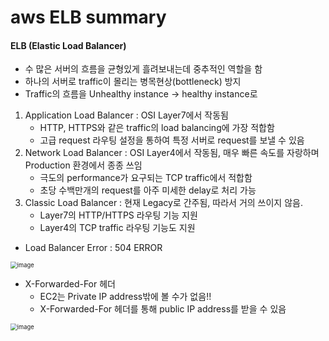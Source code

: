 # aws ELB summary



#### ELB (Elastic Load Balancer)

- 수 많은 서버의 흐름을 균형있게 흘려보내는데 중추적인 역할을 함
- 하나의 서버로 traffic이 몰리는 병목현상(bottleneck) 방지
- Traffic의 흐름을 Unhealthy instance -> healthy instance로



1. Application Load Balancer : OSI Layer7에서 작동됨
   - HTTP, HTTPS와 같은 traffic의 load balancing에 가장 적합함
   - 고급 request 라우팅 설정을 통하여 특정 서버로 request를 보낼 수 있음
2. Network Load Balancer : OSI Layer4에서 작동됨, 매우 빠른 속도를 자랑하며 Production 환경에서 종종 쓰임
   - 극도의 performance가 요구되는 TCP traffic에서 적합함
   - 초당 수백만개의 request를 아주 미세한 delay로 처리 가능
3. Classic Load Balancer : 현재 Legacy로 간주됨, 따라서 거의 쓰이지 않음.
   - Layer7의 HTTP/HTTPS 라우팅 기능 지원
   - Layer4의 TCP traffic 라우팅 기능도 지원



- Load Balancer Error : 504 ERROR

<img src="https://user-images.githubusercontent.com/76925694/109016510-985b8100-76f9-11eb-89a3-01e3c1bd3239.png" alt="image" style="zoom: 67%;" />



- X-Forwarded-For 헤더
  - EC2는 Private IP address밖에 볼 수가 없음!!
  - X-Forwarded-For 헤더를 통해 public IP address를 받을 수 있음

<img src="https://user-images.githubusercontent.com/76925694/109016831-e8d2de80-76f9-11eb-8115-aa5b0f5fe033.png" alt="image" style="zoom:67%;" />

